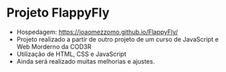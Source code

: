 Projeto FlappyFly
===================================
- Hospedagem: https://joaomezzomo.github.io/FlappyFly/
- Projeto realizado a partir de outro projeto de um curso de JavaScript e Web Morderno da COD3R
- Utilização de HTML, CSS e JavaScript
- Ainda será realizado muitas melhorias e ajustes.
